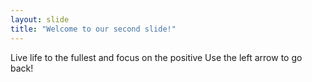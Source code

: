 ```yaml
---
layout: slide
title: "Welcome to our second slide!"
---
```

Live life to the fullest and focus on the positive
Use the left arrow to go back!
